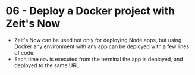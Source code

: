 # 06 - Deploy a Docker project with Zeit's Now

- Zeit's Now can be used not only for deploying Node apps, but using Docker any
    environment with any app can be deployed with a few lines of code.
- Each time `now` is executed from the terminal the app is deployed, and
    deployed to the same URL.
